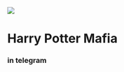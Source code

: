 ![](https://media.discordapp.net/attachments/1196862779521519708/1271080883889111130/Default_Harry_Potter_Mafia_icon_Red_black_and_white_color_Harr_2.jpg?ex=66b609d2&is=66b4b852&hm=a5f3bbf7002f674a80e5382e38dd2bde5b2769a77c7185260d8c476115a78ba1&)
# **Harry Potter Mafia**
### in telegram
